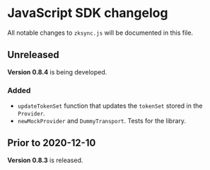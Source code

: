 # JavaScript SDK changelog

All notable changes to `zksync.js` will be documented in this file.

## Unreleased

**Version 0.8.4** is being developed.

### Added

- `updateTokenSet` function that updates the `tokenSet` stored in the `Provider`.
- `newMockProvider` and `DummyTransport`. Tests for the library.

## Prior to 2020-12-10

**Version 0.8.3** is released.
